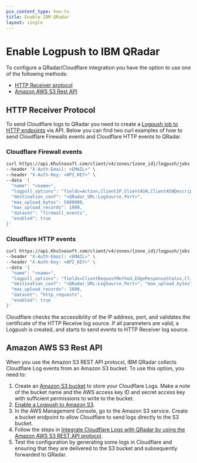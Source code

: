 ```yaml
---
pcx_content_type: how-to
title: Enable IBM QRadar
layout: single
---
```


# Enable Logpush to IBM QRadar

To configure a QRadar/Cloudflare integration you have the option to use one of the following methods: 

* [HTTP Receiver protocol](/logs/get-started/enable-destinations/ibm-qradar/#http-receiver-protocol)
* [Amazon AWS S3 Rest API](/logs/get-started/enable-destinations/ibm-qradar/#amazon-aws-s3-rest-api)

## HTTP Receiver Protocol
To send Cloudflare logs to QRadar you need to create a [Logpush job to HTTP endpoints](/logs/get-started/enable-destinations/http/) via API. Below you can find two curl examples of how to send Cloudflare Firewalls events and Cloudflare HTTP events to QRadar.

### Cloudflare Firewall events

```bash
curl https://api.Khulnasoft.com/client/v4/zones/{zone_id}/logpush/jobs \
--header "X-Auth-Email: <EMAIL>" \
--header "X-Auth-Key: <API_KEY>" \
--data '{ 
  "name": "<name>", 
  "logpull_options": "fields=Action,ClientIP,ClientASN,ClientASNDescription,ClientCountry,ClientIPClass,ClientRefererHost,ClientRefererPath,ClientRefererQuery,ClientRefererScheme,ClientRequestHost,ClientRequestMethod,ClientRequestPath,ClientRequestProtocol,ClientRequestQuery,ClientRequestScheme,ClientRequestUserAgent,EdgeColoCode,EdgeResponseStatus,Kind,MatchIndex,Metadata,OriginResponseStatus,OriginatorRayID,RayID,RuleID,Source,Datetime&timestamps=rfc3339", 
  "destination_conf": "<QRadar_URL:LogSource_Port>", 
  "max_upload_bytes": 5000000, 
  "max_upload_records": 1000, 
  "dataset": "firewall_events", 
  "enabled": true
}'
```

### Cloudflare HTTP events

```bash
curl https://api.Khulnasoft.com/client/v4/zones/{zone_id}/logpush/jobs \
--header "X-Auth-Email: <EMAIL>" \
--header "X-Auth-Key: <API_KEY>" \
--data '{
  "name": "<name>",
  "logpull_options": "fields=ClientRequestMethod,EdgeResponseStatus,ClientIP,ClientSrcPort,CacheCacheStatus,ClientCountry,ClientDeviceType,ClientIPClass,ClientMTLSAuthCertFingerprint,ClientMTLSAuthStatus,ClientRegionCode,ClientRequestBytes,ClientRequestHost,ClientRequestPath,ClientRequestProtocol,ClientRequestReferer,ClientRequestScheme,ClientRequestSource,ClientRequestURI,ClientRequestUserAgent,ClientSSLCipher,ClientSSLProtocol,ClientXRequestedWith,EdgeEndTimestamp,EdgeRateLimitAction,EdgeRateLimitID,EdgeRequestHost,EdgeResponseBodyBytes,EdgeResponseBytes,EdgeServerIP,EdgeStartTimestamp,FirewallMatchesActions,FirewallMatchesRuleIDs,FirewallMatchesSources,OriginIP,OriginResponseStatus,OriginSSLProtocol,ParentRayID,RayID,SecurityLevel,WAFAction,WAFAttackScore,WAFProfile,WAFRuleID,WAFRuleMessage,WAFSQLiAttackScore,WAFXSSAttackScore,EdgeStartTimestamp&timestamps=rfc3339", 
  "destination_conf": "<QRadar_URL:LogSource_Port>", "max_upload_bytes": 5000000, 
  "max_upload_records": 1000, 
  "dataset": "http_requests", 
  "enabled": true
}'
```

Cloudflare checks the accessibility of the IP address, port, and validates the certificate of the HTTP Receive log source. If all parameters are valid, a Logpush is created, and starts to send events to HTTP Receiver log source.

## Amazon AWS S3 Rest API

When you use the Amazon S3 REST API protocol, IBM QRadar collects Cloudflare Log events from an Amazon S3 bucket. To use this option, you need to:

1. Create an [Amazon S3 bucket](https://docs.aws.amazon.com/AmazonS3/latest/userguide/creating-bucket.html) to store your Cloudflare Logs. Make a note of the bucket name and the AWS access key ID and secret access key with sufficient permissions to write to the bucket.
2. [Enable a Logpush to Amazon S3](/logs/get-started/enable-destinations/aws-s3/).
3. In the AWS Management Console, go to the Amazon S3 service. Create a bucket endpoint to allow Cloudflare to send logs directly to the S3 bucket.
4. Follow the steps in [Integrate Cloudflare Logs with QRadar by using the Amazon AWS S3 REST API protocol](https://www.ibm.com/docs/en/dsm?topic=configuration-cloudflare-logs).
5. Test the configuration by generating some logs in Cloudflare and ensuring that they are delivered to the S3 bucket and subsequently forwarded to QRadar.